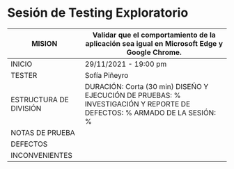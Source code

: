 # Sesión de Testing Exploratorio
| MISION | Validar que el comportamiento de la aplicación sea igual en Microsoft Edge y Google Chrome. |
|--------|-------------|
| INICIO | 29/11/2021 - 19:00 pm |
| TESTER | Sofía Piñeyro|
| ESTRUCTURA DE DIVISIÓN | DURACIÓN: Corta (30 min) DISEÑO Y EJECUCIÓN DE PRUEBAS: % INVESTIGACIÓN Y REPORTE DE DEFECTOS: %  ARMADO DE LA SESIÓN: %|
| NOTAS DE PRUEBA |  |
| DEFECTOS | |
| INCONVENIENTES | |